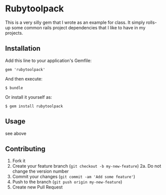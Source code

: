 # Rubytoolpack

This is a very silly gem that I wrote as an example for class. It simply
rolls-up some common rails project dependencies that I like to have in my
projects.

## Installation

Add this line to your application's Gemfile:

    gem 'rubytoolpack'

And then execute:

    $ bundle

Or install it yourself as:

    $ gem install rubytoolpack

## Usage

see above

## Contributing

1. Fork it
2. Create your feature branch (`git checkout -b my-new-feature`)
2a. Do not change the version number
3. Commit your changes (`git commit -am 'Add some feature'`)
4. Push to the branch (`git push origin my-new-feature`)
5. Create new Pull Request
